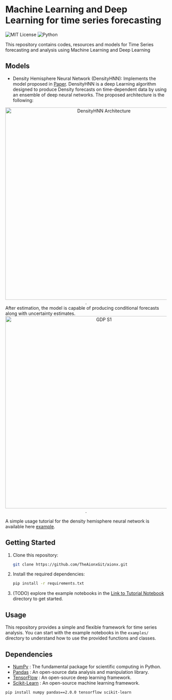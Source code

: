 # Machine Learning and Deep Learning for time series forecasting

![MIT License](https://img.shields.io/badge/license-MIT-yellow.svg)
![Python](https://img.shields.io/badge/python-3.10%2B-blue)

This repository contains codes, resources and models for Time Series forecasting and analysis using Machine Learning and Deep Learning
 
## Models

- Density Hemisphere Neural Network (DensityHNN):
Implements the model proposed in [Paper](https://papers.ssrn.com/sol3/papers.cfm?abstract_id=4627773). DensityHNN is a deep Learning algorithm designed to produce Density forecasts on time-dependent data by using an ensemble of deep neural networks. The proposed architecture is the following:

<div align="center">
    <img src="https://github.com/TheAionxGit/Aionx/blob/main/images/DensityHNN_archi.png" alt="DensityHNN Architecture" width="600"/>.
</div>
After estimation, the model is capable of producing conditional forecasts along with uncertainty estimates.

<div align="center">
    <img src="https://github.com/TheAionxGit/Aionx/blob/main/images/GDP_S1.png" alt="GDP S1" width="600"/>.
</div>

A simple usage tutorial for the density hemisphere neural network is available here [example](examples/DensityHNN_tutorial1.ipynb).

## Getting Started

1. Clone this repository:

    ```bash
    git clone https://github.com/TheAionxGit/aionx.git
    ```

2. Install the required dependencies:

    ```bash
    pip install -r requirements.txt
    ```

3. (TODO) explore the example notebooks in the [Link to Tutorial Notebook](examples/tutorial_notebook.ipynb) directory to get started.

## Usage

This repository provides a simple and flexible framework for time series analysis. You can start with the example notebooks in the `examples/` directory to understand how to use the provided functions and classes.

## Dependencies

- [NumPy](https://numpy.org/) : The fundamental package for scientific computing in Python.
- [Pandas](https://pandas.pydata.org/) : An open-source data analysis and manipulation library.
- [TensorFlow](https://www.tensorflow.org/) : An open-source deep learning framework.
- [Scikit-Learn](https://scikit-learn.org/stable/) : An open-source machine learning framework.
      
```bash
pip install numpy pandas==2.0.0 tensorflow scikit-learn
